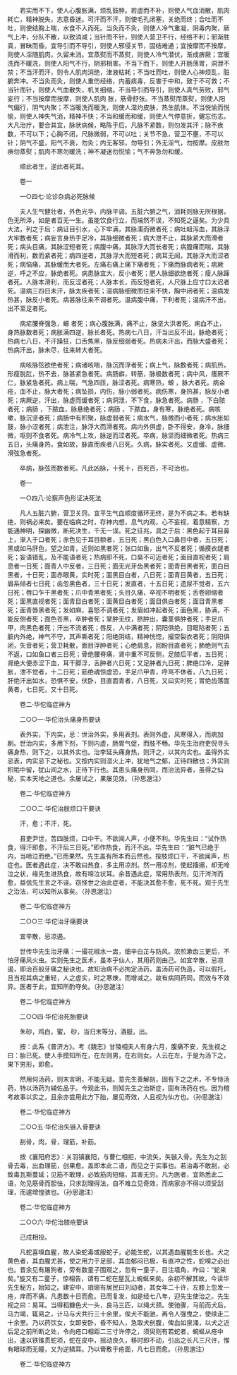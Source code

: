 <!-- { "loadSidebar": true } -->
　　若实而不下，使人心腹胀满，烦乱鼓肿。若虚而不补，则使人气血消散，肌肉耗亡，精神脱失，志意昏迷。可汗而不汗，则使毛孔闭塞，关绝而终；合吐而不吐，则使结胸上喘，水食不入而死。当灸而不灸，则使人冷气重凝，阴毒内聚，厥气上冲，分队不散，以致消减；当针而不针，则使人营卫不行，经络不利；邪渐胜真，冒昧而昏。宜导引而不导引，则使人邪侵关节，固结难通；宜按摩而不按摩，则使人淫随肌肉，久留未消。宜蒸熨而不蒸熨，则使人冷气潜伏，渐成痹厥；宜暖洗而不暖洗，则使人阳气不行，阴邪相害。不当下而下，则使人开肠荡胃，洞泄不禁；不当汗而汗，则令人肌肉消绝，津液枯耗；不当吐而吐，则使人心神烦乱，脏腑奔冲。不当灸而灸，则使人重伤经络，内蓄痰毒，反害于中和，致于不可救；不当针而针，则使人气血散失，机关细缩。不当导引而导引，则使人真气劳败，邪气妄行；不当按摩而按摩，则使人肌肉 胀，筋骨舒张。不当蒸熨而蒸熨，则使人阳气偏行，阴气内聚；不当暖洗而暖洗，则使人湿灼皮肤，热生肌体。不当悦愉而悦愉，则使人神失气消，精神不快；不当和缓而和缓，则使人气停意折，健忘伤志。大凡治疗，要合其宜，脉状病候，略陈于后。凡脉不紧数，则勿发其汗；脉不疾数，不可以下；心胸不闭，尺脉微弱，不可以吐；关节不急，营卫不壅，不可以针；阴气不盛，阳气不衰，勿灸；内无客邪，勿导引；外无淫气，勿按摩。皮肤勿痹勿蒸熨；肌肉不寒勿暖洗；神不凝迷勿悦愉；气不奔急勿和缓。

　　顺此者生，逆此者死耳。

　　卷一

　　一○四七·论诊杂病必死脉候

　　夫人生气健壮者，外色光华，内脉平调。五脏六腑之气，消耗则脉无所根据，色无所泽，如是者百无一生。虽能饮食行立，而端然不误，不知死之逼矣。为少具大法，列之于后：病证目引水，心下牢满，其脉濡而微者死；病吐衄泻血，其脉浮大牢数者死；病妄言身热手足冷，其脉细微者死；病大泄不止，其脉紧大而滑者死；病头目痛，其脉涩短者死；病腹中痛，其脉浮大而长者死；病腹痛而喘，其脉滑而利，数而紧者死；病四逆者，其脉浮大而短者死；病耳无闻，其脉浮大而涩者死；病恼痛，其脉缓而大者死。左痛右痛上痛下痛者死；下痛而脉病者死；病厥逆，呼之不应，脉绝者死。病患脉宜大，反小者死；肥人脉细欲绝者死；瘦人脉躁者死。人脉本滑利，而反涩者死；人脉本长，而反短者死，人尺脉上应寸口太迟者死。温病三四日未汗，脉太疾者死；温病脉细微而往来不快，胸中闭者死；温病发热甚，脉反小者死。病甚脉往来不调者死。温病腹中痛，下利者死；温病汗不出，出不至足者死。

　　病疟腰脊强急，螈 者死；病心腹胀满，痛不止，脉坚大洪者死。痢血不止，身热脉数者死；病胀满四逆，脉长者死。热病七八日，汗当出反不出，脉绝者死；热病七八日，不汗躁狂，口舌焦黑，脉反细弱者死。热病未汗出，而脉大盛者死；热病汗出，脉未尽，往来转大者死。

　　病咳脉弦欲绝者死；病诸咳喘，脉沉而浮者死；病上气，脉数者死；病肌热，形瘦脱肛，热不去，脉甚紧急者死。病肠癖，转筋，脉极数者死；病中风，痿厥不仁，脉紧急者死。病上喘，气急四匝，脉涩者死。病寒热，螈 ，脉大者死。病金疮，血不止，脉大者死；病坠损，内伤，脉小弱者死。病伤寒，身热甚，脉反小者死；病厥逆，汗出，脉虚而缓者死；病洞泄，不下食，脉急者死。病肠 ，下白脓者死；病肠 ，下脓血，脉悬绝者死；病肠 ，下脓血，身有寒，脉绝者死。病咳嗽，脉沉坚者死；病肠中有积聚，脉虚弱者死；病水气，脉微而小者死；病水胀如鼓，脉小涩者死；病泄注，脉浮大而滑者死。病内外俱虚，卧不得安，身冷，脉细微，呕则不食者死。病冷气上攻，脉逆而涩者死。卒病，脉坚而细微者死。热病三五日，头痛身热，食如故，脉直而疾者八日死。久病，脉实者死。又虚缓、虚微、滑弦急者死。

　　卒病，脉弦而数者死。凡此凶脉，十死十，百死百，不可治也。

　　卷一

　　一○四八·论察声色形证决死法

　　凡人五脏六腑，营卫关窍。宜平生气血顺度循环无终，是为不病之本。若有缺绝，则祸必来矣。要在临病之时，存神内想，息气内观，心不妄视，着意精察，方能通神明，探幽微，断死决生，千无一误。死之征兆，具之于后：黑色起于耳目鼻上，渐入于口者死；赤色见于耳目额者，五日死；黑白色入口鼻目中者，五日死；黑或如马肝色，望之如青，近则如黑者死；张口如鱼，出气不反者死；循摸衣缝者死；妄语错乱，及不能语者死；热病即不死，口臭不可近者死；面目直视者死；肩息者一日死；面青人中反者，三日死；面无光牙齿黑者死；面青目黑者死，面白目黑者，十日死；面赤眼黄，实时死；面黑目白者，八日死；面青目黄者，五日死；眉系倾者七日死；齿忽黑色者，三十日死；发直者，十五日死；遗尿不觉者，五六日死；唇口乍干黑者死；爪中青黑者死；头目久痛，卒视不明者死；舌卷卵缩者死；面黑直视者死；面青目白者死；面黄目白者死；面目俱白者死；面目青黑者死；面青唇黑者死；发如麻，喜怒不调者死；发眉如冲起者死；面色黑，胁满，不能反侧者死；面色苍黑，卒肿者死；掌肿无纹，脐肿出，囊茎俱肿者死；手足爪甲，肉黑色者死；汗出不流者死；唇反，人中满者死；阴阳俱绝，目眶陷者死；五脏内外绝，神气不守，其声嘶者死；阳绝阴结，精神恍惚，撮空裂衣者死；阴阳俱闭，失音者死；营卫耗散，面目浮肿者死；心绝肩息，回盼目直者死；肺绝则气去不返，口如鱼口者三日死；骨绝腰脊痛，肾中重不可反侧，足膝后平者，五日死；肾绝大便赤涩下血，耳干脚浮，舌肿者六日死；又足肿者九日死；脾绝口冷，足肿胀，泄不觉者，十二日死；筋绝魂惊虚恐，手足爪甲青，呼骂不休者，八九日死；肝绝汗出如水，恐惧不安，伏卧，目直面青者，八日死，又曰实时死；胃绝齿落面黄者，七日死，又十日死。

　　卷二·华佗临症神方

　　二○○一·华佗治头痛身热要诀

　　表外实，下内实，忌：世治外实，多用表剂。表则外虚，风寒得入，而病加剧。世治内实，多用下剂，下则内虚，肠胃气促，而肢不畅。华先生治府吏倪寻头痛身热，则下之，以其外实也。治李延头痛身热，则汗之，以其内实也。盖得外实忌表，内实忌下之秘也。又按内实则湿火上冲，犹地气之郁，正待四散也；外实则积垢中留，犹山间之水，正待下行也。其患头痛身热同，而治法异者，虽得之仙秘，实本天地之道也。余屡试之，果屡见效。（孙思邈注）

　　卷二·华佗临症神方

　　二○○二·华佗治肢烦口干要诀

　　汗，愈；不汗，死。

　　县吏尹世，苦四肢烦，口中干。不欲闻人声，小便不利。华先生曰：“试作热食，得汗即愈，不汗后三日死。”即作热食，而汗不出。华先生曰：“脏气已绝于内，当啼泣而绝。”已而果然。先生盖有所本而云然也。按肢烦口干，不欲闻声，热症也。医者遇此症，决不敢曰热食，多主用凉剂。然一用凉剂，使起搐搦，却无啼泣之状，缘先生进热食，故有啼泣状耳。余昔遇此症，常用热表剂，见汗涔涔而愈，益信先生言之不诬。窃怪世之治此症者，不能决其愈不愈，死不死。观于先生之治法，可以知所从事矣。（孙思邈注）

　　卷二·华佗临症神方

　　二○○三·华佗治牙痛要诀

　　宜辛散，忌凉遏。

　　世传华先生治牙痛：一撮花椒水一盅，细辛白芷与防风。浓煎漱齿三更后，不怕牙痛风火虫。实则先生之医术，虽本乎仙人，其用药则由己。如宜辛散，忌凉遏，即治百般牙痛之秘诀也。故知治病不必拘定汤药，盖汤药可伪造，可以假托，且当视其病之重轻，人之虚实，时之寒燠，而增减之。故有病同药同，而效与不效异。医者于此，宜知所酌夺矣。（孙思邈注）

　　卷二·华佗临症神方

　　二○○四·华佗治死胎要诀

　　朱砂，鸡白，蜜， 砂，当归末等分，酒服，出。

　　按：此系《普济方》。考《魏志》甘陵相夫人有身六月，腹痛不安，先生视之曰：胎已死。使人手摸知所在，在左则男，在右则女。人云在左，于是为汤下之，果下男形，即愈。

　　然用何汤药，则末言明，不能无疑。意先生善解剖，固有下之之术，不专恃汤药，特以汤药为辅佐品乎。今观此书，则知先生之治斯症，固有汤药在也。因为稽考故事以实之，且余亦尝用此方下胎，屡见奇效，人且视为仙方也。（孙思邈注）

　　卷二·华佗临症神方

　　二○○五·华佗治矢镞入骨要诀

　　刮骨，肉，骨，理筋，补筋。

　　按《襄阳府志》：关羽镇襄阳，与曹仁相拒，中流矢，矢镞入骨。先生为之刮骨去毒，出血理筋，创果愈。盖即本此二语，而见之于实事也。若治毒不敢刮，必致毒瓦斯蔓延；见筋不敢理，必致筋肉短缩，其害无穷。凡为医者，宜熟悉此二语，勿见筋骨而胆怯，只求刮理得法，自不难立见奇效，而病家亦不得以须受刮理，而遽增惶骇也。（孙思邈注）

　　卷二·华佗临症神方

　　二○○六·华佗治膝疮要诀

　　己戍相投。

　　凡蛇喜嗅血腥，故人染蛇毒或服蛇子，必能生蛇，以其遇血腥能生长也。犬之黄色者，其血腥尤甚，使之用力于足部，其血郁闷已极，有直冲之性，蛇嗅之必出也。昔余见有屠狗者，旁有数童子围观之，忽有一童子，目注墙角，咋曰：“蛇来矣。”旋又有二童子，惊相告，谓有二蛇在屋瓦上蜿蜒来矣。余初不解其故，今读华先生秘方，始知之。建安中，琅琊有居民曰刘动者，其女年二十许，左膝上忽发一疮，痒而不痛，凡患数十日而愈。已而复发，如是经七八年，迎先生使治之。先生视之曰：易耳。当得稻糠色犬一头，良马三匹，以绳犬颈。使驰骤，马前而犬后，马力竭，辄易之，计马与犬共行三十余里，俟犬不能驰，再令人强曳之，使续走二十余里。乃以药饮女，女即安卧，昏不知人，急取犬剖腹，俾血如泉涌，以犬之近后足之前所断之处，令向疮口相距二三寸许停之，须臾则有若蛇者，蜿蜒从疮中出，速以铁锥贯蛇项，蛇在皮中，摇动良久，移时即不动，引出之长凡三尺许，惟有眼球而无瞳，又为逆鳞耳。乃以膏敷于疮面，凡七日而愈。（孙思邈注）

　　卷二·华佗临症神方

